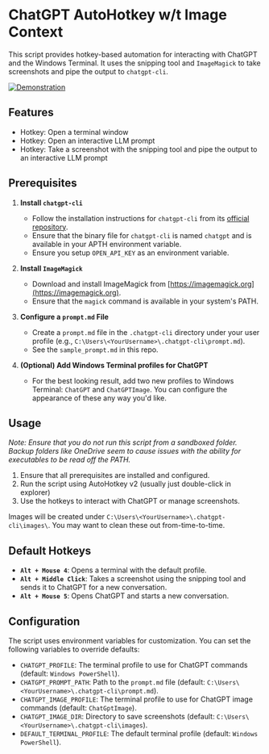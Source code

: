 # ChatGPT AutoHotkey w/t Image Context

This script provides hotkey-based automation for interacting with ChatGPT and the Windows Terminal. It uses the snipping tool and `ImageMagick` to take screenshots and pipe the output to `chatgpt-cli`.

[![Demonstration](https://omni-strapi-assets.nyc3.digitaloceanspaces.com/1744474173_2810aec55a.png)](https://omni-strapi-assets.nyc3.digitaloceanspaces.com/2025_04_12_11_58_28_05b412e458.mp4)

## Features 
- Hotkey: Open a terminal window
- Hotkey: Open an interactive LLM prompt
- Hotkey: Take a screenshot with the snipping tool and pipe the output to an interactive LLM prompt 

## Prerequisites

1. **Install `chatgpt-cli`**
   - Follow the installation instructions for `chatgpt-cli` from its [official repository](https://github.com/kardolus/chatgpt-cli). 
   - Ensure that the binary file for `chatgpt-cli` is named `chatgpt` and is available in your APTH environment variable.
   - Ensure you setup `OPEN_API_KEY` as an environment variable. 

2. **Install `ImageMagick`**
   - Download and install ImageMagick from [https://imagemagick.org](https://imagemagick.org).
   - Ensure that the `magick` command is available in your system's PATH.

3. **Configure a `prompt.md` File**
   - Create a `prompt.md` file in the `.chatgpt-cli` directory under your user profile (e.g., `C:\Users\<YourUsername>\.chatgpt-cli\prompt.md`).
   - See the `sample_prompt.md` in this repo.

4. **(Optional) Add Windows Terminal profiles for ChatGPT**
   - For the best looking result, add two new profiles to Windows Terminal: `ChatGPT` and `ChatGPTImage`. You can configure the appearance of these any way you'd like.

## Usage
*Note: Ensure that you do not run this script from a sandboxed folder. Backup folders like OneDrive seem to cause issues with the ability for executables to be read off the PATH.*

1. Ensure that all prerequisites are installed and configured.
2. Run the script using AutoHotkey v2 (usually just double-click in explorer)
3. Use the hotkeys to interact with ChatGPT or manage screenshots.

Images will be created under `C:\Users\<YourUsername>\.chatgpt-cli\images\`. You may want to clean these out from-time-to-time.

## Default Hotkeys

- **`Alt + Mouse 4`**: Opens a terminal with the default profile.
- **`Alt + Middle Click`**: Takes a screenshot using the snipping tool and sends it to ChatGPT for a new conversation.
- **`Alt + Mouse 5`**: Opens ChatGPT and starts a new conversation.

## Configuration

The script uses environment variables for customization. You can set the following variables to override defaults:
- `CHATGPT_PROFILE`: The terminal profile to use for ChatGPT commands (default: `Windows PowerShell`).
- `CHATGPT_PROMPT_PATH`: Path to the `prompt.md` file (default: `C:\Users\<YourUsername>\.chatgpt-cli\prompt.md`).
- `CHATGPT_IMAGE_PROFILE`: The terminal profile to use for ChatGPT image commands (default: `ChatGptImage`).
- `CHATGPT_IMAGE_DIR`: Directory to save screenshots (default: `C:\Users\<YourUsername>\.chatgpt-cli\images`).
- `DEFAULT_TERMINAL_PROFILE`: The default terminal profile (default: `Windows PowerShell`).
